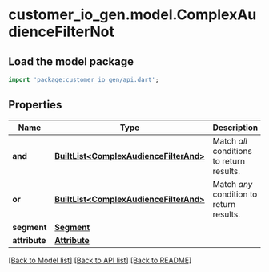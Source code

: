 # customer_io_gen.model.ComplexAudienceFilterNot

## Load the model package
```dart
import 'package:customer_io_gen/api.dart';
```

## Properties
Name | Type | Description | Notes
------------ | ------------- | ------------- | -------------
**and** | [**BuiltList&lt;ComplexAudienceFilterAnd&gt;**](ComplexAudienceFilterAnd.md) | Match *all* conditions to return results. | [optional] 
**or** | [**BuiltList&lt;ComplexAudienceFilterAnd&gt;**](ComplexAudienceFilterAnd.md) | Match *any* condition to return results. | [optional] 
**segment** | [**Segment**](Segment.md) |  | [optional] 
**attribute** | [**Attribute**](Attribute.md) |  | [optional] 

[[Back to Model list]](../README.md#documentation-for-models) [[Back to API list]](../README.md#documentation-for-api-endpoints) [[Back to README]](../README.md)


